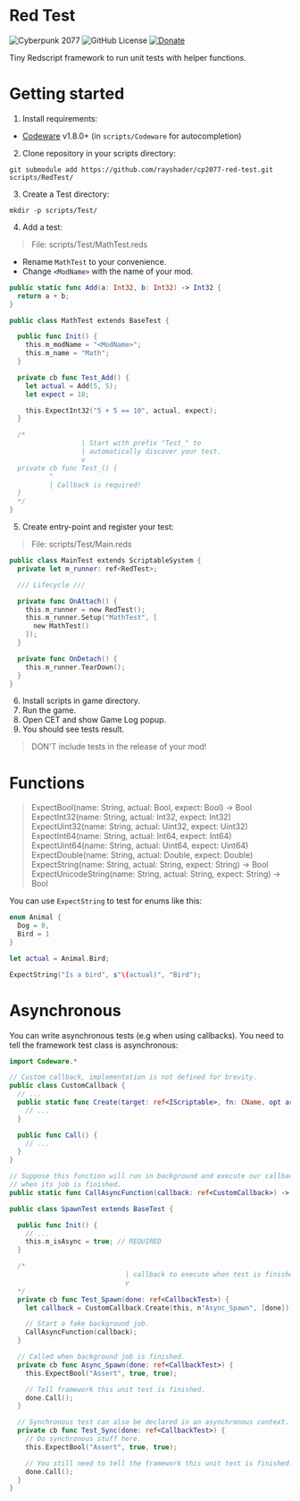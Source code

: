 # Red Test
![Cyberpunk 2077](https://img.shields.io/badge/Cyberpunk%202077-v2.12-blue)
![GitHub License](https://img.shields.io/github/license/rayshader/cp2077-red-test)
[![Donate](https://img.shields.io/badge/donate-buy%20me%20a%20coffee-yellow)](https://www.buymeacoffee.com/lpfreelance)

Tiny Redscript framework to run unit tests with helper functions.

# Getting started

1. Install requirements:
  - [Codeware] v1.8.0+ (in `scripts/Codeware` for autocompletion)

2. Clone repository in your scripts directory:

```shell
git submodule add https://github.com/rayshader/cp2077-red-test.git scripts/RedTest/
```

3. Create a Test directory:

```shell
mkdir -p scripts/Test/
```

4. Add a test:

> File: scripts/Test/MathTest.reds

- Rename `MathTest` to your convenience.
- Change `<ModName>` with the name of your mod.

```swift
public static func Add(a: Int32, b: Int32) -> Int32 {
  return a + b;
}

public class MathTest extends BaseTest {

  public func Init() {
    this.m_modName = "<ModName>";
    this.m_name = "Math";
  }

  private cb func Test_Add() {
    let actual = Add(5, 5);
    let expect = 10;

    this.ExpectInt32("5 + 5 == 10", actual, expect);
  }

  /*
                  | Start with prefix "Test_" to
                  | automatically discover your test.
                  v
  private cb func Test_() {
          ^
          | Callback is required!
  }
  */
}
```

5. Create entry-point and register your test:

> File: scripts/Test/Main.reds

```swift
public class MainTest extends ScriptableSystem {
  private let m_runner: ref<RedTest>;

  /// Lifecycle ///

  private func OnAttach() {
    this.m_runner = new RedTest();
    this.m_runner.Setup("MathTest", [
      new MathTest()
    ]);
  }

  private func OnDetach() {
    this.m_runner.TearDown();
  }
}
```

6. Install scripts in game directory.
7. Run the game.
8. Open CET and show Game Log popup.
9. You should see tests result.

> DON'T include tests in the release of your mod!

# Functions

> ExpectBool(name: String, actual: Bool, expect: Bool) -> Bool  
> ExpectInt32(name: String, actual: Int32, expect: Int32)  
> ExpectUint32(name: String, actual: Uint32, expect: Uint32)  
> ExpectInt64(name: String, actual: Int64, expect: Int64)  
> ExpectUint64(name: String, actual: Uint64, expect: Uint64)  
> ExpectDouble(name: String, actual: Double, expect: Double)  
> ExpectString(name: String, actual: String, expect: String) -> Bool  
> ExpectUnicodeString(name: String, actual: String, expect: String) -> Bool

You can use `ExpectString` to test for enums like this:

```swift
enum Animal {
  Dog = 0,
  Bird = 1
}

let actual = Animal.Bird;

ExpectString("Is a bird", s"\(actual)", "Bird");
```

# Asynchronous

You can write asynchronous tests (e.g when using callbacks). You need to tell 
the framework test class is asynchronous:

```swift
import Codeware.*

// Custom callback, implementation is not defined for brevity.
public class CustomCallback {
  // ...
  public static func Create(target: ref<IScriptable>, fn: CName, opt args: array<Variant>) -> ref<CustomCallback> {
    // ...
  }

  public func Call() {
    // ...
  }
}

// Suppose this function will run in background and execute our callback
// when its job is finished.
public static func CallAsyncFunction(callback: ref<CustomCallback>) -> Void;

public class SpawnTest extends BaseTest {

  public func Init() {
    // ...
    this.m_isAsync = true; // REQUIRED
  }

  /*
                             | callback to execute when test is finished.
                             v
  */
  private cb func Test_Spawn(done: ref<CallbackTest>) {
    let callback = CustomCallback.Create(this, n"Async_Spawn", [done]);

    // Start a fake background job.
    CallAsyncFunction(callback);
  }

  // Called when background job is finished.
  private cb func Async_Spawn(done: ref<CallbackTest>) {
    this.ExpectBool("Assert", true, true);

    // Tell framework this unit test is finished.
    done.Call();
  }

  // Synchronous test can also be declared in an asynchronous context.
  private cb func Test_Sync(done: ref<CallbackTest>) {
    // Do synchronous stuff here.
    this.ExpectBool("Assert", true, true);

    // You still need to tell the framework this unit test is finished.
    done.Call();
  }
}
``` 

<!-- Table of links -->
[Codeware]: https://github.com/psiberx/cp2077-codeware